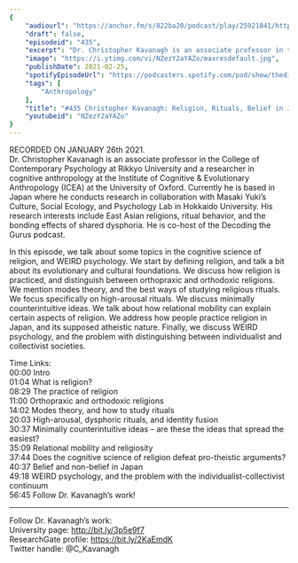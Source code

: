 ```yaml
---
{
	"audiourl": "https://anchor.fm/s/822ba20/podcast/play/25921041/https%3A%2F%2Fd3ctxlq1ktw2nl.cloudfront.net%2Fstaging%2F2021-0-29%2F126ef7b4-2c0a-c97c-4b59-cd314fc2be03.m4a",
	"draft": false,
	"episodeid": "435",
	"excerpt": "Dr. Christopher Kavanagh is an associate professor in the College of Contemporary Psychology at Rikkyo University and a researcher in cognitive anthropology at the Institute of Cognitive & Evolutionary Anthropology (ICEA) at the University of Oxford. Currently he is based in Japan where he conducts research in collaboration with Masaki Yuki’s Culture, Social Ecology, and Psychology Lab in Hokkaido University. His research interests include East Asian religions, ritual behavior, and the bonding effects of shared dysphoria. He is co-host of the Decoding the Gurus podcast.",
	"image": "https://i.ytimg.com/vi/NZezY2aYAZo/maxresdefault.jpg",
	"publishDate": 2021-02-25,
	"spotifyEpisodeUrl": "https://podcasters.spotify.com/pod/show/thedissenter/episodes/435-Ghristopher-Kavanagh-Religion--Rituals--Belief-in-Japanese-Society--and-WEIRD-Psychology-epli2h",
	"tags": [
		"Anthropology"
	],
	"title": "#435 Christopher Kavanagh: Religion, Rituals, Belief in Japanese Society, and WEIRD Psychology",
	"youtubeid": "NZezY2aYAZo"
}
---
```

RECORDED ON JANUARY 26th 2021.  
Dr. Christopher Kavanagh is an associate professor in the College of Contemporary Psychology at Rikkyo University and a researcher in cognitive anthropology at the Institute of Cognitive & Evolutionary Anthropology (ICEA) at the University of Oxford. Currently he is based in Japan where he conducts research in collaboration with Masaki Yuki’s Culture, Social Ecology, and Psychology Lab in Hokkaido University. His research interests include East Asian religions, ritual behavior, and the bonding effects of shared dysphoria. He is co-host of the Decoding the Gurus podcast.

In this episode, we talk about some topics in the cognitive science of religion, and WEIRD psychology. We start by defining religion, and talk a bit about its evolutionary and cultural foundations. We discuss how religion is practiced, and distinguish between orthopraxic and orthodoxic religions. We mention modes theory, and the best ways of studying religious rituals. We focus specifically on high-arousal rituals. We discuss minimally counterintuitive ideas. We talk about how relational mobility can explain certain aspects of religion. We address how people practice religion in Japan, and its supposed atheistic nature. Finally, we discuss WEIRD psychology, and the problem with distinguishing between individualist and collectivist societies.

Time Links:  
<time>00:00</time> Intro  
<time>01:04</time> What is religion?  
<time>08:29</time> The practice of religion  
<time>11:00</time> Orthopraxic and orthodoxic religions  
<time>14:02</time> Modes theory, and how to study rituals   
<time>20:03</time> High-arousal, dysphoric rituals, and identity fusion  
<time>30:37</time> Minimally counterintuitive ideas – are these the ideas that spread the easiest?  
<time>35:09</time> Relational mobility and religiosity  
<time>37:44</time> Does the cognitive science of religion defeat pro-theistic arguments?  
<time>40:37</time> Belief and non-belief in Japan  
<time>49:18</time> WEIRD psychology, and the problem with the individualist-collectivist continuum  
<time>56:45</time> Follow Dr. Kavanagh’s work!

---

Follow Dr. Kavanagh’s work:  
University page: http://bit.ly/3p5e9f7  
ResearchGate profile: https://bit.ly/2KaEmdK  
Twitter handle: @C_Kavanagh
